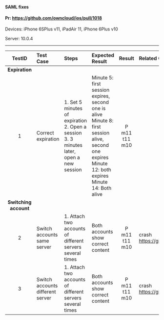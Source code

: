 #### SAML fixes

#### Pr: https://github.com/owncloud/ios/pull/1018

Devices: iPhone 6SPlus v11, iPadAir 11, iPhone 6Plus v10

Server: 10.0.4

---

 
| TestID | Test Case | Steps | Expected Result | Result | Related Comment |
| :----: | :-------- | :---- | :-------------- | :----: | :-------------- |
|**Expiration**||||||
| 1 | Correct expiration | 1. Set 5 minutes of expiration<br>2. Open a session<br>3. 3 minutes later, open a new session | Minute 5: first session expires, second one is alive<br>Minute 8: first session alive, second one expires<br> Minute 12: both expires<br>Minute 14: Both alive | P m11 t11 m10 |  |
|**Switching account**||||||
| 2 | Switch accounts same server | 1. Attach two accounts of different servers several times| Both accounts show correct content | P m11 t11 m10 | crash https://github.com/owncloud/ios/issues/1005|
| 3 | Switch accounts different server | 1. Attach two accounts of different servers several times| Both accounts show correct content | P m11 t11 m10| crash  https://github.com/owncloud/ios/issues/1005|